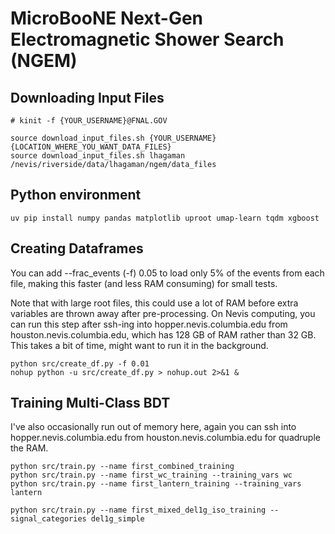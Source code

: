 # MicroBooNE Next-Gen Electromagnetic Shower Search (NGEM)


## Downloading Input Files
```
# kinit -f {YOUR_USERNAME}@FNAL.GOV

source download_input_files.sh {YOUR_USERNAME} {LOCATION_WHERE_YOU_WANT_DATA_FILES}
source download_input_files.sh lhagaman /nevis/riverside/data/lhagaman/ngem/data_files
```

## Python environment
```
uv pip install numpy pandas matplotlib uproot umap-learn tqdm xgboost
```

## Creating Dataframes
You can add --frac_events (-f) 0.05 to load only 5% of the events from each file, making this faster (and less RAM consuming) for small tests.

Note that with large root files, this could use a lot of RAM before extra variables are thrown away after pre-processing. On Nevis computing, you can run this step after ssh-ing into hopper.nevis.columbia.edu from houston.nevis.columbia.edu, which has 128 GB of RAM rather than 32 GB. This takes a bit of time, might want to run it in the background.

```
python src/create_df.py -f 0.01
nohup python -u src/create_df.py > nohup.out 2>&1 &
```

## Training Multi-Class BDT

I've also occasionally run out of memory here, again you can ssh into hopper.nevis.columbia.edu from houston.nevis.columbia.edu for quadruple the RAM.

```
python src/train.py --name first_combined_training
python src/train.py --name first_wc_training --training_vars wc
python src/train.py --name first_lantern_training --training_vars lantern

python src/train.py --name first_mixed_del1g_iso_training --signal_categories del1g_simple

```

